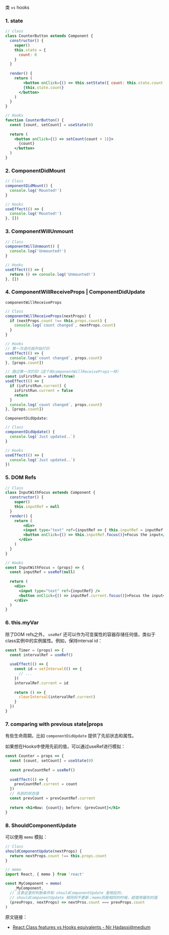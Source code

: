 类 `vs` hooks

### 1. state

```jsx
// class
class CounterButton extends Component {
  constructor() {
    super()
    this.state = {
      count: 0
    }
  }
  
  render() {
    return (
    	<button onClick={() => this.setState({ count: this.state.count + 1 })}>
      	{this.state.count}
      </button>
    )
  }
}

// Hooks
function CounterButton() {
  const [count, setCount] = useState(0)
  
  return (
    <button onClick={() => setCount(count + 1)}>
      {count}
    </button>
  )
}
```



### 2. ComponentDidMount

```jsx
// Class
componentDidMount() {
  console.log('Mounted!')
}

// Hooks
useEffect(() => {
  console.log('Mounted!')
}, [])
```



### 3. ComponentWillUnmount

```jsx
// Class
componentWillUnmount() {
  console.log('Unmounted!')
}

// Hooks
useEffect(() => {
  return () => console.log('Unmounted!')
}, [])
```



### 4. ComponentWillReceiveProps | ComponentDidUpdate

`componentWillReceiveProps`

```jsx
// Class
componentWillReceiveProps(nextProps) {
  if (nextProps.count !== this.props.count) {
    console.log(`count changed`, nextProps.count)
  }
}

// Hooks
// 第一次迭代就开始打印
useEffect(() => {
  console.log(`count changed`, props.count)
}, [props.count])

// 跳过第一次打印（这个和componentWillReceiveProps一样）
const isFirstRun = useRef(true)
useEffect(() => {
  if (isFirstRun.current) {
    isFirstRun.current = false
    return
  }
  console.log(`count changed`, props.count)
}, [props.count])
```

`ComponentDidUpdate:`

```jsx
// Class
componentDidUpdate() {
  console.log(`Just updated..`)
}

// Hooks
useEffect(() => {
  console.log(`Just updated..`)
})
```



### 5. DOM Refs

```jsx
// Class
class InputWithFocus extends Component {
  constructor() {
    super()
    this.inputRef = null
  }
  render() {
    return (
    	<div>
      	<input type="text" ref={inputRef => { this.inputRef = inputRef }} />
        <button onClick={() => this.inputRef.focus()}>Focus the input</button>
      </div>
    )
  }
}

// Hooks
const InputWithFocus = (props) => {
  const inputRef = useRef(null)
  
  return (
    <div>
      <input type="text" ref={inputRef} />
      <button onClick={() => inputRef.current.focus()}>Focus the input</button>
    </div>
  )
}
```



### 6. this.myVar

除了DOM refs之外， `useRef` 还可以作为可变属性的容器存储任何值，类似于class实例中的实例属性。例如，保持interval id：

```jsx
const Timer = (props) => {
  const intervalRef = useRef()
  
  useEffect(() => {
    const id = setInterval(() => {
      // ...
    })
    intervalRef.current = id
    
    return () => {
      clearInterval(intervalRef.current)
    }
  })
}
```



### 7. comparing with previous state|props

有些生命周期，比如 `componentDidUpdate` 提供了先前状态和属性。

如果想在Hooks中使用先前的值，可以通过useRef进行模拟：

```jsx
const Counter = props => {
  const [count, setCount] = useState(0)
  
  const prevCountRef = useRef()
  
  useEffect(() => {
    prevCountRef.current = count
  })
  // 先前的状态值
  const prevCount = prevCountRef.current
  
  return <h1>Now: {count}; before: {prevCount}</h1>
}
```



### 8. ShouldComponentUpdate

可以使用 `memo` 模拟：

```jsx
// Class
shouldComponentUpdate(nextProps) {
  return nextProps.count !== this.props.count
}

// memo
import React, { memo } from 'react'

const MyComponent = memo(
	_MyComponent,
  // 注意这里的判断条件和 shouldComponentUpdate 是相反的，
  // shouldComponentUpdate 相同则不更新；memo则是相同的时候，就使用缓存的值
  (prevProps, nextProps) => nextPros.count === prevProps.count
)
```



原文链接：

- [React Class features vs Hooks equivalents - Nir Hadassi@medium](https://medium.com/soluto-engineering/react-class-features-vs-hooks-equivalents-745368dafdb3)

